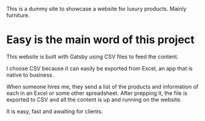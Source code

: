 This is a dummy site to showcase a website for luxury products. Mainly furniture.

# Easy is the main word of this project

This website is built with Gatsby using CSV files to feed the content.

I choose CSV because it can easily be exported from Excel, an app that is native to business. 

When someone hires me, they send a list of the products and information of each in an Excel or some other spreadsheet. After prepping it, the file is exported to CSV and all the content is up and running on the website.

It is easy, fast and awaiting for clients.